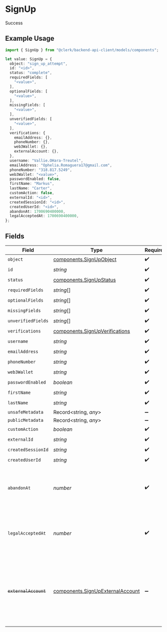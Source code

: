 # SignUp

Success

## Example Usage

```typescript
import { SignUp } from "@clerk/backend-api-client/models/components";

let value: SignUp = {
  object: "sign_up_attempt",
  id: "<id>",
  status: "complete",
  requiredFields: [
    "<value>",
  ],
  optionalFields: [
    "<value>",
  ],
  missingFields: [
    "<value>",
  ],
  unverifiedFields: [
    "<value>",
  ],
  verifications: {
    emailAddress: {},
    phoneNumber: {},
    web3Wallet: {},
    externalAccount: {},
  },
  username: "Vallie.OHara-Treutel",
  emailAddress: "Ophelia.Romaguera17@gmail.com",
  phoneNumber: "318.817.5249",
  web3Wallet: "<value>",
  passwordEnabled: false,
  firstName: "Markus",
  lastName: "Carter",
  customAction: false,
  externalId: "<id>",
  createdSessionId: "<id>",
  createdUserId: "<id>",
  abandonAt: 1700690400000,
  legalAcceptedAt: 1700690400000,
};
```

## Fields

| Field                                                                                                                   | Type                                                                                                                    | Required                                                                                                                | Description                                                                                                             | Example                                                                                                                 |
| ----------------------------------------------------------------------------------------------------------------------- | ----------------------------------------------------------------------------------------------------------------------- | ----------------------------------------------------------------------------------------------------------------------- | ----------------------------------------------------------------------------------------------------------------------- | ----------------------------------------------------------------------------------------------------------------------- |
| `object`                                                                                                                | [components.SignUpObject](../../models/components/signupobject.md)                                                      | :heavy_check_mark:                                                                                                      | N/A                                                                                                                     |                                                                                                                         |
| `id`                                                                                                                    | *string*                                                                                                                | :heavy_check_mark:                                                                                                      | N/A                                                                                                                     |                                                                                                                         |
| `status`                                                                                                                | [components.SignUpStatus](../../models/components/signupstatus.md)                                                      | :heavy_check_mark:                                                                                                      | N/A                                                                                                                     |                                                                                                                         |
| `requiredFields`                                                                                                        | *string*[]                                                                                                              | :heavy_check_mark:                                                                                                      | N/A                                                                                                                     |                                                                                                                         |
| `optionalFields`                                                                                                        | *string*[]                                                                                                              | :heavy_check_mark:                                                                                                      | N/A                                                                                                                     |                                                                                                                         |
| `missingFields`                                                                                                         | *string*[]                                                                                                              | :heavy_check_mark:                                                                                                      | N/A                                                                                                                     |                                                                                                                         |
| `unverifiedFields`                                                                                                      | *string*[]                                                                                                              | :heavy_check_mark:                                                                                                      | N/A                                                                                                                     |                                                                                                                         |
| `verifications`                                                                                                         | [components.SignUpVerifications](../../models/components/signupverifications.md)                                        | :heavy_check_mark:                                                                                                      | N/A                                                                                                                     |                                                                                                                         |
| `username`                                                                                                              | *string*                                                                                                                | :heavy_check_mark:                                                                                                      | N/A                                                                                                                     |                                                                                                                         |
| `emailAddress`                                                                                                          | *string*                                                                                                                | :heavy_check_mark:                                                                                                      | N/A                                                                                                                     |                                                                                                                         |
| `phoneNumber`                                                                                                           | *string*                                                                                                                | :heavy_check_mark:                                                                                                      | N/A                                                                                                                     |                                                                                                                         |
| `web3Wallet`                                                                                                            | *string*                                                                                                                | :heavy_check_mark:                                                                                                      | N/A                                                                                                                     |                                                                                                                         |
| `passwordEnabled`                                                                                                       | *boolean*                                                                                                               | :heavy_check_mark:                                                                                                      | N/A                                                                                                                     |                                                                                                                         |
| `firstName`                                                                                                             | *string*                                                                                                                | :heavy_check_mark:                                                                                                      | N/A                                                                                                                     |                                                                                                                         |
| `lastName`                                                                                                              | *string*                                                                                                                | :heavy_check_mark:                                                                                                      | N/A                                                                                                                     |                                                                                                                         |
| `unsafeMetadata`                                                                                                        | Record<string, *any*>                                                                                                   | :heavy_minus_sign:                                                                                                      | N/A                                                                                                                     |                                                                                                                         |
| `publicMetadata`                                                                                                        | Record<string, *any*>                                                                                                   | :heavy_minus_sign:                                                                                                      | N/A                                                                                                                     |                                                                                                                         |
| `customAction`                                                                                                          | *boolean*                                                                                                               | :heavy_check_mark:                                                                                                      | N/A                                                                                                                     |                                                                                                                         |
| `externalId`                                                                                                            | *string*                                                                                                                | :heavy_check_mark:                                                                                                      | N/A                                                                                                                     |                                                                                                                         |
| `createdSessionId`                                                                                                      | *string*                                                                                                                | :heavy_check_mark:                                                                                                      | N/A                                                                                                                     |                                                                                                                         |
| `createdUserId`                                                                                                         | *string*                                                                                                                | :heavy_check_mark:                                                                                                      | N/A                                                                                                                     |                                                                                                                         |
| `abandonAt`                                                                                                             | *number*                                                                                                                | :heavy_check_mark:                                                                                                      | Unix timestamp at which the user abandoned the sign up attempt.<br/>                                                    | 1700690400000                                                                                                           |
| `legalAcceptedAt`                                                                                                       | *number*                                                                                                                | :heavy_check_mark:                                                                                                      | Unix timestamp at which the user accepted the legal requirements.<br/>                                                  | 1700690400000                                                                                                           |
| ~~`externalAccount`~~                                                                                                   | [components.SignUpExternalAccount](../../models/components/signupexternalaccount.md)                                    | :heavy_minus_sign:                                                                                                      | : warning: ** DEPRECATED **: This will be removed in a future release, please migrate away from it as soon as possible. |                                                                                                                         |